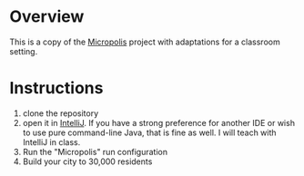 # Overview

This is a copy of the [Micropolis](https://github.com/SimHacker/micropolis) project with adaptations for a classroom setting.

# Instructions

1. clone the repository
2. open it in [IntelliJ](https://www.jetbrains.com/idea/). If you have a strong preference for another IDE or wish to use pure command-line Java, that is fine as well. I will teach with IntelliJ in class.
3. Run the "Micropolis" run configuration
4. Build your city to 30,000 residents
